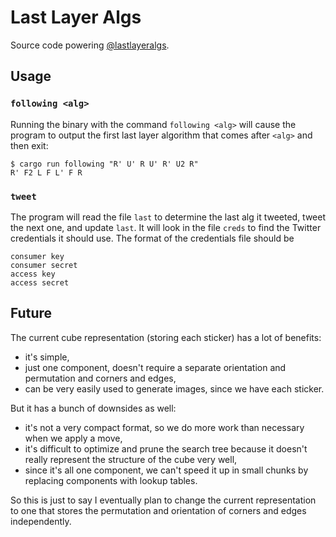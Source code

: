 Last Layer Algs
===============

Source code powering [@lastlayeralgs](https://twitter.com/lastlayeralgs).

## Usage

### `following <alg>`

Running the binary with the command `following <alg>` will cause the program to output the first last layer algorithm that comes after `<alg>` and then exit:

```
$ cargo run following "R' U' R U' R' U2 R"
R' F2 L F L' F R
```

### `tweet`

The program will read the file `last` to determine the last alg it tweeted, tweet the next one, and update `last`.
It will look in the file `creds` to find the Twitter credentials it should use.
The format of the credentials file should be

```
consumer key
consumer secret
access key
access secret
```

## Future

The current cube representation (storing each sticker) has a lot of benefits:

* it's simple,
* just one component, doesn't require a separate orientation and permutation and corners and edges,
* can be very easily used to generate images, since we have each sticker.

But it has a bunch of downsides as well:

* it's not a very compact format, so we do more work than necessary when we apply a move,
* it's difficult to optimize and prune the search tree because it doesn't really represent the structure of the cube very well,
* since it's all one component, we can't speed it up in small chunks by replacing components with lookup tables.

So this is just to say I eventually plan to change the current representation to one that stores the
permutation and orientation of corners and edges independently.

